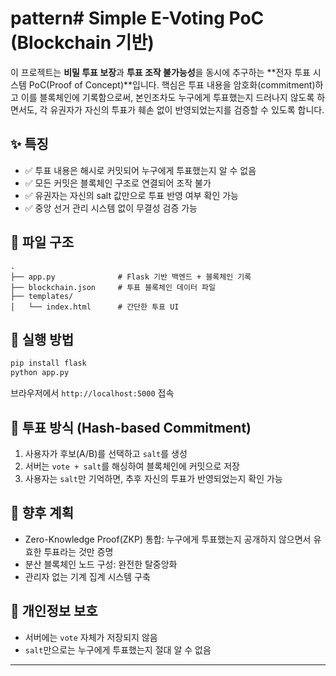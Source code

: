 # pattern# Simple E-Voting PoC (Blockchain 기반)

이 프로젝트는 **비밀 투표 보장**과 **투표 조작 불가능성**을 동시에 추구하는 \*\*전자 투표 시스템 PoC(Proof of Concept)\*\*입니다. 핵심은 투표 내용을 암호화(commitment)하고 이를 블록체인에 기록함으로써, 본인조차도 누구에게 투표했는지 드러나지 않도록 하면서도, 각 유권자가 자신의 투표가 훼손 없이 반영되었는지를 검증할 수 있도록 합니다.

## ✨ 특징

* ✅ 투표 내용은 해시로 커밋되어 누구에게 투표했는지 알 수 없음
* ✅ 모든 커밋은 블록체인 구조로 연결되어 조작 불가
* ✅ 유권자는 자신의 salt 값만으로 투표 반영 여부 확인 가능
* ✅ 중앙 선거 관리 시스템 없이 무결성 검증 가능

## 📁 파일 구조

```
.
├── app.py              # Flask 기반 백엔드 + 블록체인 기록
├── blockchain.json     # 투표 블록체인 데이터 파일
├── templates/
│   └── index.html      # 간단한 투표 UI
```

## 🚀 실행 방법

```bash
pip install flask
python app.py
```

브라우저에서 `http://localhost:5000` 접속

## 🔐 투표 방식 (Hash-based Commitment)

1. 사용자가 후보(A/B)를 선택하고 `salt`를 생성
2. 서버는 `vote + salt`를 해싱하여 블록체인에 커밋으로 저장
3. 사용자는 `salt`만 기억하면, 추후 자신의 투표가 반영되었는지 확인 가능

## 🔹 향후 계획

* Zero-Knowledge Proof(ZKP) 통합: 누구에게 투표했는지 공개하지 않으면서 유효한 투표라는 것만 증명
* 분산 블록체인 노드 구성: 완전한 탈중앙화
* 관리자 없는 기계 집계 시스템 구축

## 🚫 개인정보 보호

* 서버에는 `vote` 자체가 저장되지 않음
* `salt`만으로는 누구에게 투표했는지 절대 알 수 없음

---
